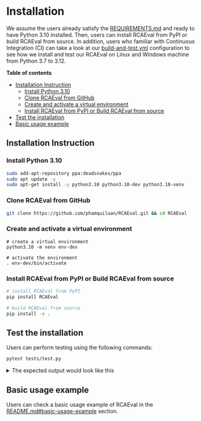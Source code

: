 # Installation

We assume the users already satisfy the [REQUIREMENTS.md](REQUIREMENTS.md) and ready to have Python 3.10 installed. Then, users can install RCAEval from PyPI or build RCAEval from source. In addition, users who familiar with Continuous Integration (CI) can take a look at our [build-and-test.yml](.github/workflows/build-and-test.yml) configuration to see how we install and test our RCAEval on Linux and Windows machine from Python 3.7 to 3.12.

**Table of contents**

  * [Installation Instruction](#installation-instruction)
    + [Install Python 3.10](#install-python-310)
    + [Clone RCAEval from GitHub](#clone-rcaeval-from-github)
    + [Create and activate a virtual environment](#create-and-activate-a-virtual-environment)
    + [Install RCAEval from PyPI or Build RCAEval from source](#install-rcaeval-from-pypi-or-build-rcaeval-from-source)
  * [Test the installation](#test-the-installation)
  * [Basic usage example](#basic-usage-example)
## Installation Instruction

### Install Python 3.10

```bash
sudo add-apt-repository ppa:deadsnakes/ppa
sudo apt update -y
sudo apt-get install -y python3.10 python3.10-dev python3.10-venv
```

### Clone RCAEval from GitHub


```bash
git clone https://github.com/phamquiluan/RCAEval.git && cd RCAEval
```


### Create and activate a virtual environment

```
# create a virtual environment
python3.10 -m venv env-dev

# activate the environment
. env-dev/bin/activate
```

### Install RCAEval from PyPI or Build RCAEval from source

```bash
# install RCAEval from PyPI
pip install RCAEval

# build RCAEval from source
pip install -e .
```

## Test the installation

Users can perform testing using the following commands:

```bash
pytest tests/test.py
```

<details>
<summary>The expected output would look like this</summary>

```bash

(ins)(env) luan@machine:~/ws/RCAEval$ pytest tests/test.py 
============================================ test session starts =============================================
platform linux -- Python 3.10.13, pytest-7.4.0, pluggy-1.3.0
rootdir: /home/luan/ws/RCAEval
collected 4 items                                                                                            

tests/test.py ....                                                                                     [100%]

======================================= 4 passed in 501.44s (0:08:21) ========================================
(ins)(env) luan@machine:~/ws/RCAEval$ 

```
</details>

## Basic usage example

Users can check a basic usage example of RCAEval in the [README.md#basic-usage-example](README.md#how-to-use) section.

